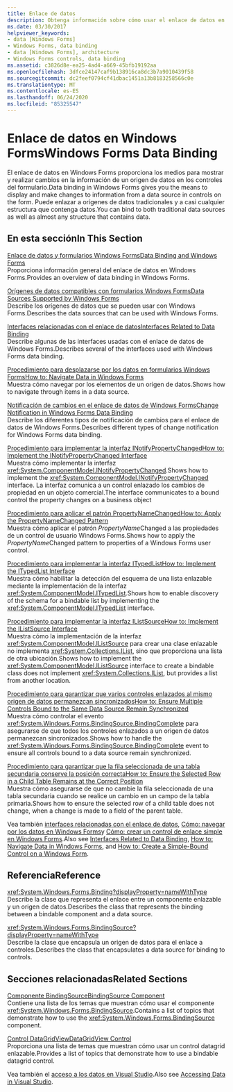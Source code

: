 ```yaml
---
title: Enlace de datos
description: Obtenga información sobre cómo usar el enlace de datos en Windows Forms para mostrar y realizar cambios en la información de un origen de datos en los controles del formulario.
ms.date: 03/30/2017
helpviewer_keywords:
- data [Windows Forms]
- Windows Forms, data binding
- data [Windows Forms], architecture
- Windows Forms controls, data binding
ms.assetid: c3826d8e-ea25-4ad4-a669-45bfb19192aa
ms.openlocfilehash: 3dfce24147caf9b138916ca8dc3b7a9010439f58
ms.sourcegitcommit: dc2feef0794cf41dbac1451a13b8183258566c0e
ms.translationtype: MT
ms.contentlocale: es-ES
ms.lasthandoff: 06/24/2020
ms.locfileid: "85325547"
---
```

# <a name="windows-forms-data-binding"></a><span data-ttu-id="7593d-103">Enlace de datos en Windows Forms</span><span class="sxs-lookup"><span data-stu-id="7593d-103">Windows Forms Data Binding</span></span>
<span data-ttu-id="7593d-104">El enlace de datos en Windows Forms proporciona los medios para mostrar y realizar cambios en la información de un origen de datos en los controles del formulario.</span><span class="sxs-lookup"><span data-stu-id="7593d-104">Data binding in Windows Forms gives you the means to display and make changes to information from a data source in controls on the form.</span></span> <span data-ttu-id="7593d-105">Puede enlazar a orígenes de datos tradicionales y a casi cualquier estructura que contenga datos.</span><span class="sxs-lookup"><span data-stu-id="7593d-105">You can bind to both traditional data sources as well as almost any structure that contains data.</span></span>  
  
## <a name="in-this-section"></a><span data-ttu-id="7593d-106">En esta sección</span><span class="sxs-lookup"><span data-stu-id="7593d-106">In This Section</span></span>  
 [<span data-ttu-id="7593d-107">Enlace de datos y formularios Windows Forms</span><span class="sxs-lookup"><span data-stu-id="7593d-107">Data Binding and Windows Forms</span></span>](data-binding-and-windows-forms.md)  
 <span data-ttu-id="7593d-108">Proporciona información general del enlace de datos en Windows Forms.</span><span class="sxs-lookup"><span data-stu-id="7593d-108">Provides an overview of data binding in Windows Forms.</span></span>  
  
 [<span data-ttu-id="7593d-109">Orígenes de datos compatibles con formularios Windows Forms</span><span class="sxs-lookup"><span data-stu-id="7593d-109">Data Sources Supported by Windows Forms</span></span>](data-sources-supported-by-windows-forms.md)  
 <span data-ttu-id="7593d-110">Describe los orígenes de datos que se pueden usar con Windows Forms.</span><span class="sxs-lookup"><span data-stu-id="7593d-110">Describes the data sources that can be used with Windows Forms.</span></span>  
  
 [<span data-ttu-id="7593d-111">Interfaces relacionadas con el enlace de datos</span><span class="sxs-lookup"><span data-stu-id="7593d-111">Interfaces Related to Data Binding</span></span>](interfaces-related-to-data-binding.md)  
 <span data-ttu-id="7593d-112">Describe algunas de las interfaces usadas con el enlace de datos de Windows Forms.</span><span class="sxs-lookup"><span data-stu-id="7593d-112">Describes several of the interfaces used with Windows Forms data binding.</span></span>  
  
 [<span data-ttu-id="7593d-113">Procedimiento para desplazarse por los datos en formularios Windows Forms</span><span class="sxs-lookup"><span data-stu-id="7593d-113">How to: Navigate Data in Windows Forms</span></span>](how-to-navigate-data-in-windows-forms.md)  
 <span data-ttu-id="7593d-114">Muestra cómo navegar por los elementos de un origen de datos.</span><span class="sxs-lookup"><span data-stu-id="7593d-114">Shows how to navigate through items in a data source.</span></span>  
  
 [<span data-ttu-id="7593d-115">Notificación de cambios en el enlace de datos de Windows Forms</span><span class="sxs-lookup"><span data-stu-id="7593d-115">Change Notification in Windows Forms Data Binding</span></span>](change-notification-in-windows-forms-data-binding.md)  
 <span data-ttu-id="7593d-116">Describe los diferentes tipos de notificación de cambios para el enlace de datos de Windows Forms.</span><span class="sxs-lookup"><span data-stu-id="7593d-116">Describes different types of change notification for Windows Forms data binding.</span></span>  
  
 [<span data-ttu-id="7593d-117">Procedimiento para implementar la interfaz INotifyPropertyChanged</span><span class="sxs-lookup"><span data-stu-id="7593d-117">How to: Implement the INotifyPropertyChanged Interface</span></span>](how-to-implement-the-inotifypropertychanged-interface.md)  
 <span data-ttu-id="7593d-118">Muestra cómo implementar la interfaz <xref:System.ComponentModel.INotifyPropertyChanged>.</span><span class="sxs-lookup"><span data-stu-id="7593d-118">Shows how to implement the <xref:System.ComponentModel.INotifyPropertyChanged> interface.</span></span> <span data-ttu-id="7593d-119">La interfaz comunica a un control enlazado los cambios de propiedad en un objeto comercial.</span><span class="sxs-lookup"><span data-stu-id="7593d-119">The interface  communicates to a bound control the property changes on a business object</span></span>  
  
 [<span data-ttu-id="7593d-120">Procedimiento para aplicar el patrón PropertyNameChanged</span><span class="sxs-lookup"><span data-stu-id="7593d-120">How to: Apply the PropertyNameChanged Pattern</span></span>](how-to-apply-the-propertynamechanged-pattern.md)  
 <span data-ttu-id="7593d-121">Muestra cómo aplicar el patrón *PropertyName*Changed a las propiedades de un control de usuario Windows Forms.</span><span class="sxs-lookup"><span data-stu-id="7593d-121">Shows how to apply the *PropertyName*Changed pattern to properties of a Windows Forms user control.</span></span>  
  
 [<span data-ttu-id="7593d-122">Procedimiento para implementar la interfaz ITypedList</span><span class="sxs-lookup"><span data-stu-id="7593d-122">How to: Implement the ITypedList Interface</span></span>](how-to-implement-the-itypedlist-interface.md)  
 <span data-ttu-id="7593d-123">Muestra cómo habilitar la detección del esquema de una lista enlazable mediante la implementación de la interfaz <xref:System.ComponentModel.ITypedList>.</span><span class="sxs-lookup"><span data-stu-id="7593d-123">Shows how to enable discovery of the schema for a bindable list by implementing the <xref:System.ComponentModel.ITypedList> interface.</span></span>  
  
 [<span data-ttu-id="7593d-124">Procedimiento para implementar la interfaz IListSource</span><span class="sxs-lookup"><span data-stu-id="7593d-124">How to: Implement the IListSource Interface</span></span>](how-to-implement-the-ilistsource-interface.md)  
 <span data-ttu-id="7593d-125">Muestra cómo la implementación de la interfaz <xref:System.ComponentModel.IListSource> para crear una clase enlazable no implementa <xref:System.Collections.IList>, sino que proporciona una lista de otra ubicación.</span><span class="sxs-lookup"><span data-stu-id="7593d-125">Shows how to implement the <xref:System.ComponentModel.IListSource> interface to create a bindable class does not implement <xref:System.Collections.IList>, but provides a list from another location.</span></span>  
  
 [<span data-ttu-id="7593d-126">Procedimiento para garantizar que varios controles enlazados al mismo origen de datos permanezcan sincronizados</span><span class="sxs-lookup"><span data-stu-id="7593d-126">How to: Ensure Multiple Controls Bound to the Same Data Source Remain Synchronized</span></span>](multiple-controls-bound-to-data-source-synchronized.md)  
 <span data-ttu-id="7593d-127">Muestra cómo controlar el evento <xref:System.Windows.Forms.BindingSource.BindingComplete> para asegurarse de que todos los controles enlazados a un origen de datos permanezcan sincronizados.</span><span class="sxs-lookup"><span data-stu-id="7593d-127">Shows how to handle the <xref:System.Windows.Forms.BindingSource.BindingComplete> event to ensure all controls bound to a data source remain synchronized.</span></span>  
  
 [<span data-ttu-id="7593d-128">Procedimiento para garantizar que la fila seleccionada de una tabla secundaria conserve la posición correcta</span><span class="sxs-lookup"><span data-stu-id="7593d-128">How to: Ensure the Selected Row in a Child Table Remains at the Correct Position</span></span>](ensure-the-selected-row-in-a-child-table-correct.md)  
 <span data-ttu-id="7593d-129">Muestra cómo asegurarse de que no cambie la fila seleccionada de una tabla secundaria cuando se realice un cambio en un campo de la tabla primaria.</span><span class="sxs-lookup"><span data-stu-id="7593d-129">Shows how to ensure the selected row of a child table does not change, when a change is made to a field of the parent table.</span></span>  
  
 <span data-ttu-id="7593d-130">Vea también [interfaces relacionadas con el enlace de datos](interfaces-related-to-data-binding.md), [Cómo: navegar por los datos en Windows Forms](how-to-navigate-data-in-windows-forms.md)y [Cómo: crear un control de enlace simple en Windows Forms](how-to-create-a-simple-bound-control-on-a-windows-form.md).</span><span class="sxs-lookup"><span data-stu-id="7593d-130">Also see [Interfaces Related to Data Binding](interfaces-related-to-data-binding.md), [How to: Navigate Data in Windows Forms](how-to-navigate-data-in-windows-forms.md), and [How to: Create a Simple-Bound Control on a Windows Form](how-to-create-a-simple-bound-control-on-a-windows-form.md).</span></span>  
  
## <a name="reference"></a><span data-ttu-id="7593d-131">Referencia</span><span class="sxs-lookup"><span data-stu-id="7593d-131">Reference</span></span>  
 <xref:System.Windows.Forms.Binding?displayProperty=nameWithType>  
 <span data-ttu-id="7593d-132">Describe la clase que representa el enlace entre un componente enlazable y un origen de datos.</span><span class="sxs-lookup"><span data-stu-id="7593d-132">Describes the class that represents the binding between a bindable component and a data source.</span></span>  
  
 <xref:System.Windows.Forms.BindingSource?displayProperty=nameWithType>  
 <span data-ttu-id="7593d-133">Describe la clase que encapsula un origen de datos para el enlace a controles.</span><span class="sxs-lookup"><span data-stu-id="7593d-133">Describes the class that encapsulates a data source for binding to controls.</span></span>  
  
## <a name="related-sections"></a><span data-ttu-id="7593d-134">Secciones relacionadas</span><span class="sxs-lookup"><span data-stu-id="7593d-134">Related Sections</span></span>  
 [<span data-ttu-id="7593d-135">Componente BindingSource</span><span class="sxs-lookup"><span data-stu-id="7593d-135">BindingSource Component</span></span>](./controls/bindingsource-component.md)  
 <span data-ttu-id="7593d-136">Contiene una lista de los temas que muestran cómo usar el componente <xref:System.Windows.Forms.BindingSource>.</span><span class="sxs-lookup"><span data-stu-id="7593d-136">Contains a list of topics that demonstrate how to use the <xref:System.Windows.Forms.BindingSource> component.</span></span>  
  
 [<span data-ttu-id="7593d-137">Control DataGridView</span><span class="sxs-lookup"><span data-stu-id="7593d-137">DataGridView Control</span></span>](./controls/datagridview-control-windows-forms.md)  
 <span data-ttu-id="7593d-138">Proporciona una lista de temas que muestran cómo usar un control datagrid enlazable.</span><span class="sxs-lookup"><span data-stu-id="7593d-138">Provides a list of topics that demonstrate how to use a bindable datagrid control.</span></span>  
  
 <span data-ttu-id="7593d-139">Vea también el [acceso a los datos en Visual Studio](/visualstudio/data-tools/accessing-data-in-visual-studio).</span><span class="sxs-lookup"><span data-stu-id="7593d-139">Also see [Accessing Data in Visual Studio](/visualstudio/data-tools/accessing-data-in-visual-studio).</span></span>

